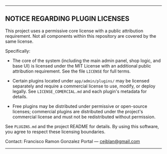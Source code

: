 --------------------------------------------------------------------------------
NOTICE REGARDING PLUGIN LICENSES
--------------------------------------------------------------------------------

This project uses a permissive core license with a public attribution requirement.
Not all components within this repository are covered by the same license.

Specifically:

- The core of the system (including the main admin panel, shop logic, and base UI)
  is licensed under the MIT License with an additional public attribution requirement.
  See the file `LICENSE` for full terms.

- Certain plugins located under `app/admin/plugins/` may be licensed separately
  and require a commercial license to use, modify, or deploy legally. See
  `LICENSE_COMERCIAL.md` and each plugin's metadata for details.

- Free plugins may be distributed under permissive or open-source licenses; commercial
  plugins are distributed under the project's commercial license and must not be
  redistributed without permission.

See `PLUGINS.md` and the project README for details.
By using this software, you agree to respect these licensing boundaries.

Contact: Francisco Ramon Gonzalez Portal — cejblan@gmail.com

--------------------------------------------------------------------------------
